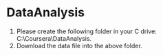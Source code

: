DataAnalysis
============
1) Please create the following folder in your C drive: C:\Coursera\DataAnalysis.
2) Download the data file into the above folder.
